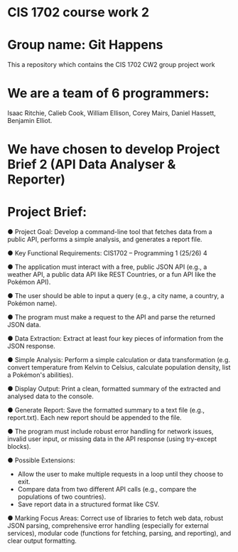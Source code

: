# CIS 1702 course work 2
# Group name: Git Happens
This a repository which contains the CIS 1702 CW2 group project work

# We are a team of 6 programmers:
Isaac Ritchie,
Calieb Cook,
William Ellison, 
Corey Mairs,
Daniel Hassett,
Benjamin Elliot.

# We have chosen to develop Project Brief 2 (API Data Analyser & Reporter)
# Project Brief:

● Project Goal: Develop a command-line tool that fetches data from a public API, performs a simple analysis, and generates a report file.

● Key Functional Requirements: CIS1702 – Programming 1 (25/26) 4

● The application must interact with a free, public JSON API (e.g., a weather API, a public data API like REST Countries, or a fun API like the Pokémon API).

● The user should be able to input a query (e.g., a city name, a country, a Pokémon name).

● The program must make a request to the API and parse the returned JSON data.

● Data Extraction: Extract at least four key pieces of information from the JSON response.

● Simple Analysis: Perform a simple calculation or data transformation (e.g. convert temperature from Kelvin to Celsius, calculate population density, list a Pokémon's abilities).

● Display Output: Print a clean, formatted summary of the extracted and analysed data to the console.

● Generate Report: Save the formatted summary to a text file (e.g., report.txt). Each new report should be appended to the file.

● The program must include robust error handling for network issues, invalid user input, or missing data in the API response (using try-except blocks).

● Possible Extensions:
- Allow the user to make multiple requests in a loop until they choose to exit.
- Compare data from two different API calls (e.g., compare the populations of two countries).
- Save report data in a structured format like CSV.
  
● Marking Focus Areas: Correct use of libraries to fetch web data, robust JSON parsing, comprehensive error handling (especially for external services), modular code (functions for fetching, parsing, and reporting), and clear output formatting.
